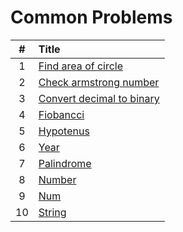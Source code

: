 # Common Problems

  | # | Title |
  | :---: | :--- |
   1 | [Find area of circle](https://github.com/ashishdotme/code.ashish.me/blob/master/common/01-find-area-of-circle.js) |
 2 | [Check armstrong number](https://github.com/ashishdotme/code.ashish.me/blob/master/common/02-check-armstrong-number.js) |
 3 | [Convert decimal to binary](https://github.com/ashishdotme/code.ashish.me/blob/master/common/03-convert-decimal-to-binary.js) |
 4 | [Fiobancci](https://github.com/ashishdotme/code.ashish.me/blob/master/common/fiobancci.js) |
 5 | [Hypotenus](https://github.com/ashishdotme/code.ashish.me/blob/master/common/hypotenus.js) |
 6 | [Year](https://github.com/ashishdotme/code.ashish.me/blob/master/common/leap-year.js) |
 7 | [Palindrome](https://github.com/ashishdotme/code.ashish.me/blob/master/common/palindrome.js) |
 8 | [Number](https://github.com/ashishdotme/code.ashish.me/blob/master/common/prime-number.js) |
 9 | [Num](https://github.com/ashishdotme/code.ashish.me/blob/master/common/reverse-num.js) |
 10 | [String](https://github.com/ashishdotme/code.ashish.me/blob/master/common/reverse-string.js) |
